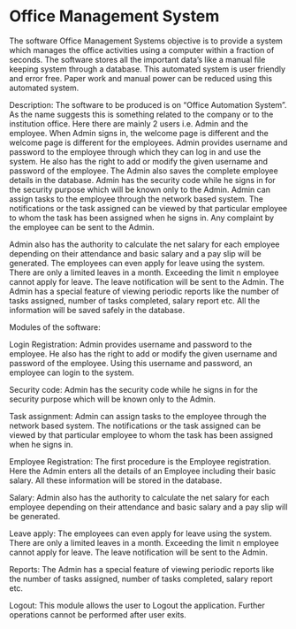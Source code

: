 # Office Management System
The software Office Management Systems objective is to provide a system which manages the office activities using a computer within a fraction of seconds. The software stores all the important data’s like a manual file keeping system through a database. This automated system is user friendly and error free. Paper work and manual power can be reduced using this automated system.

Description:
The software to be produced is on “Office Automation System”. As the name suggests this is something related to the company or to the institution office. Here there are mainly 2 users i.e. Admin and the employee.  When Admin signs in, the welcome page is different and the welcome page is different for the employees. Admin provides username and password to the employee through which they can log in and use the system. He also has the right to add or modify the given username and password of the employee. The Admin also saves the complete employee details in the database. Admin has the security code while he signs in for the security purpose which will be known only to the Admin. Admin can assign tasks to the employee through the network based system. The notifications or the task assigned can be viewed by that particular employee to whom the task has been assigned when he signs in. Any complaint by the employee can be sent to the Admin.

Admin also has the authority to calculate the net salary for each employee depending on their attendance and basic salary and a pay slip will be generated. The employees can even apply for leave using the system. There are only a limited leaves in a month. Exceeding the limit n employee cannot apply for leave. The leave notification will be sent to the Admin. The Admin has a special feature of viewing periodic reports like the number of tasks assigned, number of tasks completed, salary report etc. All the information will be saved safely in the database.

Modules of the software:

Login Registration:  Admin provides username and password to the employee. He also has the right to add or modify the given username and password of the employee. Using this username and password, an employee can login to the system.

Security code: Admin has the security code while he signs in for the security purpose which will be known only to the Admin.

Task assignment: Admin can assign tasks to the employee through the network based system. The notifications or the task assigned can be viewed by that particular employee to whom the task has been assigned when he signs in.

Employee Registration: The first procedure is the Employee registration. Here the Admin enters all the details of an Employee including their basic salary. All these information will be stored in the database.

Salary: Admin also has the authority to calculate the net salary for each employee depending on their attendance and basic salary and a pay slip will be generated.

Leave apply: The employees can even apply for leave using the system. There are only a limited leaves in a month. Exceeding the limit n employee cannot apply for leave. The leave notification will be sent to the Admin.

Reports: The Admin has a special feature of viewing periodic reports like the number of tasks assigned, number of tasks completed, salary report etc.

Logout: This module allows the user to Logout the application. Further operations cannot be performed after user exits.
